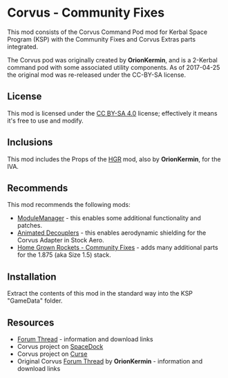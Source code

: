 # Corvus - Community Fixes

This mod consists of the Corvus Command Pod mod for Kerbal Space Program (KSP) with the Community Fixes and Corvus Extras parts integrated.

The Corvus pod was originally created by **OrionKermin**, and is a 2-Kerbal command pod with some associated utility components. As of 2017-04-25 the original mod was re-released under the CC-BY-SA license.

## License
This mod is licensed under the [CC BY-SA 4.0][1] license; effectively it means it's free to use and modify.

## Inclusions
This mod includes the Props of the [HGR][2] mod, also by **OrionKermin**, for the IVA.

## Recommends
This mod recommends the following mods:
* [ModuleManager][3] - this enables some additional functionality and patches.
* [Animated Decouplers][4] - this enables aerodynamic shielding for the Corvus Adapter in Stock Aero.
* [Home Grown Rockets - Community Fixes][5] - adds many additional parts for the 1.875 (aka Size 1.5) stack.

## Installation
Extract the contents of this mod in the standard way into the KSP "GameData" folder.

## Resources
* [Forum Thread][9] - information and download links
* Corvus project on [SpaceDock][10]
* Corvus project on [Curse][12]
* Original Corvus [Forum Thread][11] by **OrionKermin** - information and download links

[1]: https://creativecommons.org/licenses/by-sa/4.0/legalcode
[2]: http://forum.kerbalspaceprogram.com/index.php?showtopic=55521
[3]: http://forum.kerbalspaceprogram.com/index.php?showtopic=50533
[4]: https://forum.kerbalspaceprogram.com/index.php?showtopic=170880
[5]: https://forum.kerbalspaceprogram.com/index.php?showtopic=131556
[9]: http://forum.kerbalspaceprogram.com/index.php?showtopic=163101
[10]: https://spacedock.info/mod/1405/Corvus%20CF
[11]: http://forum.kerbalspaceprogram.com/index.php?showtopic=108993
[12]: https://www.curseforge.com/kerbal/ksp-mods/corvus-cf
